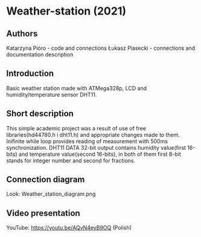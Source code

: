 # Weather-station (2021)
## Authors
Katarzyna Pióro - code and connections
Łukasz Piasecki - connections and documentation description

## Introduction
Basic weather station made with ATMega328p, LCD and humidity/temperature sensor DHT11.

## Short description
This simple academic project was a result of use of free libraries(hd44780.h i dht11.h) and appropriate changes made to them. 
Inifinite while loop provides reading of measurement with 500ms synchronization.
DHT11 DATA 32-bit output contains humidity value(first 16-bits) and temperature value(second 16-bits), in both of them first 8-bit stands for integer number and second for fractions.

## Connection diagram
Look: Weather_station_diagram.png

## Video presentation
YouTube: https://youtu.be/AQvN4eyB9OQ (Polish)
